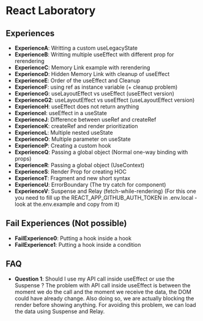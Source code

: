 # React Laboratory

## Experiences

* **ExperienceA**: Writting a custom useLegacyState
* **ExperienceB**: Writting multiple useEffect with different prop for rerendering
* **ExperienceC**: Memory Link example with rerendering
* **ExperienceD**: Hidden Memory Link with cleanup of useEffect
* **ExperienceE**: Order of the useEffect and Cleanup
* **ExperienceF**: using ref as instance variable (+ cleanup problem)
* **ExperienceG**: useLayoutEffect vs useEffect (useEffect version)
* **ExperienceG2**: useLayoutEffect vs useEffect (useLayoutEffect version)
* **ExperienceH**: useEffect does not return anything
* **ExperienceI**: useEffect in a useState
* **ExperienceJ**: Difference between useRef and createRef
* **ExperienceK**: createRef and render prioritization
* **ExperienceL**: Multiple nested useState
* **ExperienceO**: Multiple parameter on useState
* **ExperienceP**: Creating a custom hook
* **ExperienceQ**: Passing a global object (Normal one-way binding with props)
* **ExperienceR**: Passing a global object (UseContext)
* **ExperienceS**: Render Prop for creating HOC
* **ExperienceT**: Fragment and new short syntax
* **ExperienceU**: ErrorBoundary (The try catch for component)
* **ExperienceV**: Suspense and Relay (fetch-while-rendering) (For this one you need to fill up the REACT_APP_GITHUB_AUTH_TOKEN in .env.local - look at the.env.example and copy from it)

## Fail Experiences (Not possible)

* **FailExperience0**: Putting a hook inside a hook
* **FailExperience1**: Putting a hook inside a condition

## FAQ

* **Question 1**: Should I use my API call inside useEffect or use the Suspense ?
The problem with API call inside useEffect is between the moment we do the call and the moment we receive the data, the DOM could have already change. Also doing so, we are actually blocking the render before showing anything. For avoiding this problem, we can load the data using Suspense and Relay.
